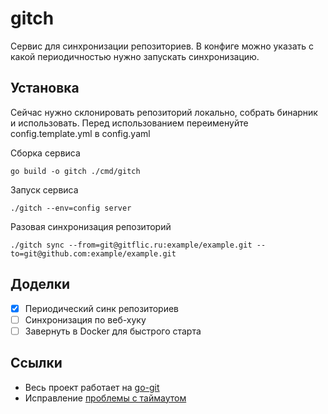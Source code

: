 # gitch

Сервис для синхронизации репозиториев. В конфиге можно указать с какой периодичностью нужно запускать синхронизацию. 

## Установка

Сейчас нужно склонировать репозиторий локально, собрать бинарник и использовать. Перед использованием переименуйте 
config.template.yml в config.yaml

Сборка сервиса

```
go build -o gitch ./cmd/gitch
```

Запуск сервиса

```
./gitch --env=config server
```

Разовая синхронизация репозиторий

```
./gitch sync --from=git@gitflic.ru:example/example.git --to=git@github.com:example/example.git
```

## Доделки

- [x] Периодический синк репозиториев
- [ ] Синхронизация по веб-хуку
- [ ] Завернуть в Docker для быстрого старта

## Ссылки 

- Весь проект работает на [go-git](https://github.com/go-git/go-git)
- Исправление [проблемы с таймаутом](https://bengsfort.github.io/articles/fixing-git-push-pull-timeout/)

